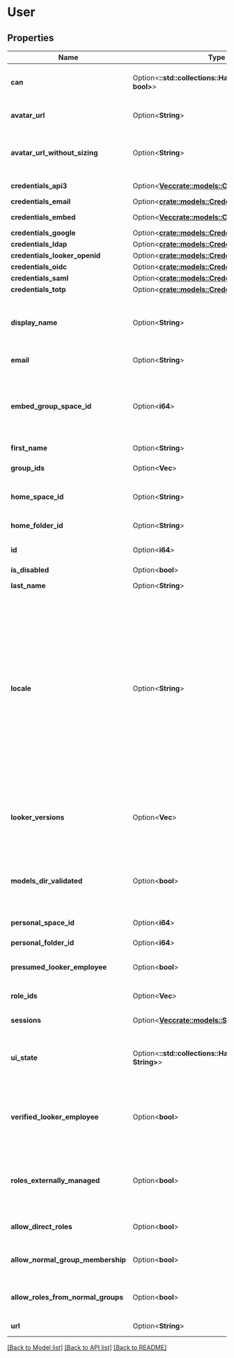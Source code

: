 # User

## Properties

Name | Type | Description | Notes
------------ | ------------- | ------------- | -------------
**can** | Option<**::std::collections::HashMap<String, bool>**> | Operations the current user is able to perform on this object | [optional][readonly]
**avatar_url** | Option<**String**> | URL for the avatar image (may be generic) | [optional][readonly]
**avatar_url_without_sizing** | Option<**String**> | URL for the avatar image (may be generic), does not specify size | [optional][readonly]
**credentials_api3** | Option<[**Vec<crate::models::CredentialsApi3>**](CredentialsApi3.md)> | API 3 credentials | [optional][readonly]
**credentials_email** | Option<[**crate::models::CredentialsEmail**](CredentialsEmail.md)> |  | [optional]
**credentials_embed** | Option<[**Vec<crate::models::CredentialsEmbed>**](CredentialsEmbed.md)> | Embed credentials | [optional][readonly]
**credentials_google** | Option<[**crate::models::CredentialsGoogle**](CredentialsGoogle.md)> |  | [optional]
**credentials_ldap** | Option<[**crate::models::CredentialsLdap**](CredentialsLDAP.md)> |  | [optional]
**credentials_looker_openid** | Option<[**crate::models::CredentialsLookerOpenid**](CredentialsLookerOpenid.md)> |  | [optional]
**credentials_oidc** | Option<[**crate::models::CredentialsOidc**](CredentialsOIDC.md)> |  | [optional]
**credentials_saml** | Option<[**crate::models::CredentialsSaml**](CredentialsSaml.md)> |  | [optional]
**credentials_totp** | Option<[**crate::models::CredentialsTotp**](CredentialsTotp.md)> |  | [optional]
**display_name** | Option<**String**> | Full name for display (available only if both first_name and last_name are set) | [optional][readonly]
**email** | Option<**String**> | EMail address | [optional][readonly]
**embed_group_space_id** | Option<**i64**> | (Embed only) ID of user's group space based on the external_group_id optionally specified during embed user login | [optional][readonly]
**first_name** | Option<**String**> | First name | [optional]
**group_ids** | Option<**Vec<i64>**> | Array of ids of the groups for this user | [optional][readonly]
**home_space_id** | Option<**String**> | ID string for user's home space | [optional]
**home_folder_id** | Option<**String**> | ID string for user's home folder | [optional]
**id** | Option<**i64**> | Unique Id | [optional][readonly]
**is_disabled** | Option<**bool**> | Account has been disabled | [optional]
**last_name** | Option<**String**> | Last name | [optional]
**locale** | Option<**String**> | User's preferred locale. User locale takes precedence over Looker's system-wide default locale. Locale determines language of display strings and date and numeric formatting in API responses. Locale string must be a 2 letter language code or a combination of language code and region code: 'en' or 'en-US', for example. | [optional]
**looker_versions** | Option<**Vec<String>**> | Array of strings representing the Looker versions that this user has used (this only goes back as far as '3.54.0') | [optional][readonly]
**models_dir_validated** | Option<**bool**> | User's dev workspace has been checked for presence of applicable production projects | [optional]
**personal_space_id** | Option<**i64**> | ID of user's personal space | [optional][readonly]
**personal_folder_id** | Option<**i64**> | ID of user's personal folder | [optional][readonly]
**presumed_looker_employee** | Option<**bool**> | User is identified as an employee of Looker | [optional][readonly]
**role_ids** | Option<**Vec<i64>**> | Array of ids of the roles for this user | [optional][readonly]
**sessions** | Option<[**Vec<crate::models::Session>**](Session.md)> | Active sessions | [optional][readonly]
**ui_state** | Option<**::std::collections::HashMap<String, String>**> | Per user dictionary of undocumented state information owned by the Looker UI. | [optional]
**verified_looker_employee** | Option<**bool**> | User is identified as an employee of Looker who has been verified via Looker corporate authentication | [optional][readonly]
**roles_externally_managed** | Option<**bool**> | User's roles are managed by an external directory like SAML or LDAP and can not be changed directly. | [optional][readonly]
**allow_direct_roles** | Option<**bool**> | User can be directly assigned a role. | [optional][readonly]
**allow_normal_group_membership** | Option<**bool**> | User can be a direct member of a normal Looker group. | [optional][readonly]
**allow_roles_from_normal_groups** | Option<**bool**> | User can inherit roles from a normal Looker group. | [optional][readonly]
**url** | Option<**String**> | Link to get this item | [optional][readonly]

[[Back to Model list]](../README.md#documentation-for-models) [[Back to API list]](../README.md#documentation-for-api-endpoints) [[Back to README]](../README.md)


